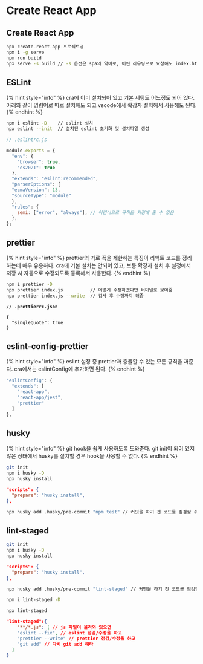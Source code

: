 # Create React App

## Create React App

```bash
npx create-react-app 프로젝트명
npm i -g serve
npm run build
npx serve -s build // -s 옵션은 spa의 약어로, 어떤 라우팅으로 요청해도 index.html를 응답
```

## ESLint

{% hint style="info" %}
cra에 이미 설치되어 있고 기본 세팅도 어느정도 되어 있다. 아래와 같이 명령어로 따로 설치해도 되고 vscode에서 확장자 설치해서 사용해도 된다.
{% endhint %}

```bash
npm i eslint -D    // eslint 설치
npx eslint --init  // 설치된 eslint 초기화 및 설치파일 생성
```

```javascript
// .eslintrc.js

module.exports = {
  "env": {
    "browser": true,
    "es2021": true
  },
  "extends": "eslint:recommended",
  "parserOptions": {
  "ecmaVersion": 13,
  "sourceType": "module"
  },
  "rules": {
    semi: ["error", "always"], // 이런식으로 규칙을 지정해 줄 수 있음
  },
};
```

## prettier

{% hint style="info" %}
prettier의 가로 폭을 제한하는 특징이 리액트 코드를 정리하는데 매우 유용하다. cra에 기본 설치는 안되어 있고, 보통 확장자 설치 후 설정에서 저장 시 자동으로 수정되도록 등록해서 사용한다.
{% endhint %}

```bash
npm i prettier -D
npx prettier index.js          // 어떻게 수정하겠다만 터미널로 보여줌
npx prettier index.js --write  // 검사 후 수정까지 해줌
```

<pre class="language-js"><code class="lang-js"><strong>// .prettierrc.json
</strong><strong>
</strong><strong>{
</strong>  "singleQuote": true
}</code></pre>

## eslint-config-prettier

{% hint style="info" %}
eslint 설정 중 prettier과 충돌할 수 있는 모든 규칙을 꺼준다. cra에서는 eslintConfig에 추가하면 된다.
{% endhint %}

```js
"eslintConfig": {
  "extends": [
    "react-app",
    "react-app/jest",
    "prettier"
  ]
},
```

## husky

{% hint style="info" %}
git hook을 쉽게 사용하도록 도와준다. git init이 되어 있지 않은 상태에서 husky를 설치할 경우 hook을 사용할 수 없다.
{% endhint %}

```bash
git init
npm i husky -D
npx husky install
```

```json
"scripts": {
  "prepare": "husky install",
},
```

```bash
npx husky add .husky/pre-commit "npm test" // 커밋을 하기 전 코드를 점검할 수 있게 해줌
```

## lint-staged

```bash
git init
npm i husky -D
npx husky install
```

```json
"scripts": {
  "prepare": "husky install",
},
```

```bash
npx husky add .husky/pre-commit "lint-staged" // 커밋을 하기 전 코드를 점검할 수 있게 해줌
```

```bash
npm i lint-staged -D
```

```bash
npx lint-staged
```

```json
"lint-staged":{
    "**/*.js": [ // js 파일이 올라와 있으면
    "eslint --fix", // eslint 점검/수정을 하고
    "prettier --write" // prettier 점검/수정을 하고
    "git add" // 다시 git add 해라
  ]
}
```
